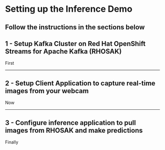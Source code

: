 # Setting up the Inference Demo

Follow the instructions in the sections below
---

## 1 - Setup Kafka Cluster on Red Hat OpenShift Streams for Apache Kafka (RHOSAK)
First

---

## 2 - Setup Client Application to capture real-time images from your webcam
Now

---

## 3 - Configure inference application to pull images from RHOSAK and make predictions
Finally

